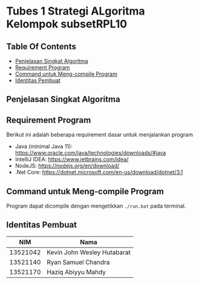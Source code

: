 # Tubes 1 Strategi ALgoritma Kelompok subsetRPL10

## Table Of Contents
* [Penjelasan Singkat Algoritma](#penjelasan-singkat-algoritma)
* [Requirement Program](#requirement-program)
* [Command untuk Meng-compile Program](#command-untuk-meng-compile-program)
* [Identitas Pembuat](#identitas-pembuat)

## Penjelasan Singkat Algoritma

## Requirement Program
Berikut ini adalah beberapa requirement dasar untuk menjalankan program
- Java (minimal Java 11): https://www.oracle.com/java/technologies/downloads/#java
- IntelliJ IDEA: https://www.jetbrains.com/idea/
- NodeJS: https://nodejs.org/en/download/
- .Net Core: https://dotnet.microsoft.com/en-us/download/dotnet/3.1

## Command untuk Meng-compile Program
Program  dapat dicompile dengan mengetikkan `./run.bat` pada terminal.

## Identitas Pembuat
| NIM                         | Nama 
|-----------------------------|------------------------------
| 13521042                    | Kevin John Wesley Hutabarat
| 13521140                    | Ryan Samuel Chandra
| 13521170                    | Haziq Abiyyu Mahdy

